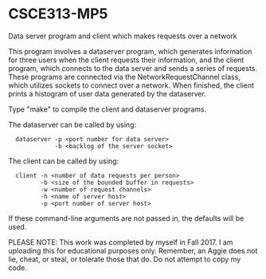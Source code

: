 # CSCE313-MP5
Data server program and client which makes requests over a network

This program involves a dataserver program, which generates information for three users when the client requests their information, and the client program, which connects to the data server and sends a series of requests. These programs are connected via the NetworkRequestChannel class, which utilizes sockets to connect over a network. When finished, the client prints a histogram of user data generated by the dataserver.

Type "make" to compile the client and dataserver programs.

The dataserver can be called by using:
```
  dataserver -p <port number for data server>
             -b <backlog of the server socket>
```
The client can be called by using:
```
  client -n <number of data requests per person>
         -b <size of the bounded buffer in requests>
         -w <number of request channels>
         -h <name of server host>
         -p <port number of server host>
```
If these command-line arguments are not passed in, the defaults will be used.

PLEASE NOTE: This work was completed by myself in Fall 2017. I am uploading this for educational purposes only. Remember, an Aggie does not lie, cheat, or steal, or tolerate those that do. Do not attempt to copy my code.
